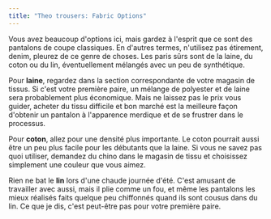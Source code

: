 ```yaml
---
title: "Theo trousers: Fabric Options"
---
```


Vous avez beaucoup d'options ici, mais gardez à l'esprit que ce sont des pantalons de coupe classiques. En d'autres termes, n'utilisez pas étirement, denim, pleurez de ce genre de choses. Les paris sûrs sont de la laine, du coton ou du lin, éventuellement mélangés avec un peu de synthétique.

Pour **laine**, regardez dans la section correspondante de votre magasin de tissus. Si c'est votre première paire, un mélange de polyester et de laine sera probablement plus économique. Mais ne laissez pas le prix vous guider, acheter du tissu difficile et bon marché est la meilleure façon d'obtenir un pantalon à l'apparence merdique et de se frustrer dans le processus.

Pour **coton**, allez pour une densité plus importante. Le coton pourrait aussi être un peu plus facile pour les débutants que la laine. Si vous ne savez pas quoi utiliser, demandez du chino dans le magasin de tissu et choisissez simplement une couleur que vous aimez.

Rien ne bat le **lin** lors d'une chaude journée d'été. C'est amusant de travailler avec aussi, mais il plie comme un fou, et même les pantalons les mieux réalisés faits quelque peu chiffonnés quand ils sont cousus dans du lin. Ce que je dis, c'est peut-être pas pour votre première paire.
